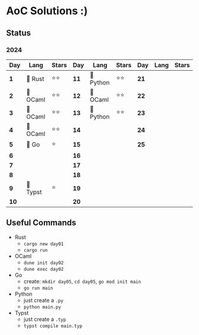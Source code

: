 # AoC Solutions :)

## Status

### 2024

| Day    | Lang       | Stars | Day    | Lang      | Stars | Day    | Lang | Stars |
| ------ | ---------- | ----- | ------ | --------- | ----- | ------ | ---- | ----- |
| **1**  | 🦀 Rust    | ⭐⭐    | **11** | 🐍 Python | ⭐⭐    | **21** |      |       |
| **2**  | 🐪 OCaml   | ⭐⭐    | **12** | 🐪 OCaml  | ⭐⭐    | **22** |      |       |
| **3**  | 🐪 OCaml   | ⭐⭐    | **13** | 🐍 Python | ⭐⭐    | **23** |      |       |
| **4**  | 🐪 OCaml   | ⭐⭐    | **14** |           |       | **24** |      |       |
| **5**  | 🐹 Go      | ⭐     | **15** |           |       | **25** |      |       |
| **6**  |             |       | **16** |           |       |        |      |       |
| **7**  |        |       | **17** |           |       |        |      |       |
| **8**  |         |       | **18** |           |       |        |      |       |
| **9**  | 📄 Typst   | ⭐     | **19** |           |       |        |      |       |
| **10** |       |       | **20** |           |       |        |      |       |

## Useful Commands

- Rust
	- `cargo new day01`
	- `cargo run`
- OCaml
	- `dune init day02`
	- `dune exec day02`
- Go
	- create: `mkdir day05`, `cd day05`, `go mod init main`
	- `go run main`
- Python
	- just create a `.py`
	- `python main.py`
- Typst
	- just create a `.typ`
	- `typst compile main.typ`


